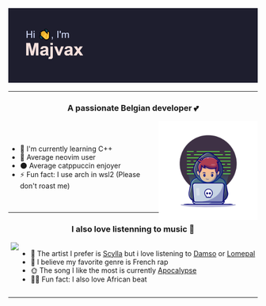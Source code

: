 <div align="center">
    <img src="./image/header.png"/>
</div>

<hr>


<h3 align="center">A passionate Belgian developer 💕</h3>

<img src="./image/banner.png" width="200" align="right">


<div align="left">
    <br/>
    <br/>
        <ul>
            <li>🔭 I'm currently learning C++</li>
            <li>🌱 Average neovim user</li>
            <li>🌑 Average catppuccin enjoyer</li>
            <li>⚡ Fun fact: I use arch in wsl2 (Please don't roast me)</li>
        </ul>
</div>

<br>

<!-- <div style="display: flex; flex-direction: row;">
    <div align="left">
        <br/>
        <br/>
            <ul>
                <li>🔭 I'm currently learning C++</li>
                <li>🌱 Average neovim user</li>
                <li>🌑 Average catppuccin enjoyer</li>
                <li>⚡ Fun fact: I use arch in wsl2 (Please don't roast me)</li>
            </ul>
    </div>
    <div align="right">
        <img src="./image/banner.png" width="200">
    </div>
</div> -->

<hr>


<h3 align="center">I also love listenning to music 🎺 </h3>



<div style="display: flex; flex-direction: row; align-item: center; justify-content: center;">
    <div>
        <a href="https://open.spotify.com/user/xavdejam?si=a22f3278dee34437">
            <img src="https://spotify-github-profile.vercel.app/api/view?uid=xavdejam&cover_image=true&theme=compact&show_offline=false&background_color=121212&interchange=true">
        </a>
    </div>
    <br/>
    <br/>
    <ul>
        <li>🎨 The artist I prefer is <a href="https://open.spotify.com/artist/7fRBY7RRf4iMn2Z4bhZcYA?si=o__BUiBqRmGDn0Q4JMyQTg">Scylla</a> but i love listening to <a href="https://open.spotify.com/artist/2UwqpfQtNuhBwviIC0f2ie?si=79dF3w7lSFi0A-qZti2HOA">Damso</a> or <a href="https://open.spotify.com/artist/1Yfe3ONJlioHys7jwHdfVm?si=ZLNWOD0rQ3m6_sE4d7ZElg">Lomepal</a></li>
        <li>💖 I believe my favorite genre is French rap</li>
        <li>🌞 The song I like the most is currently <a href="https://open.spotify.com/track/0yc6Gst2xkRu0eMLeRMGCX?si=4e2fca7a8f7b4f2d">Apocalypse</a></li>
        <li>🐱‍👤 Fun fact: I also love African beat</li>
    </ul>
    </div>
</div>

<hr/>
